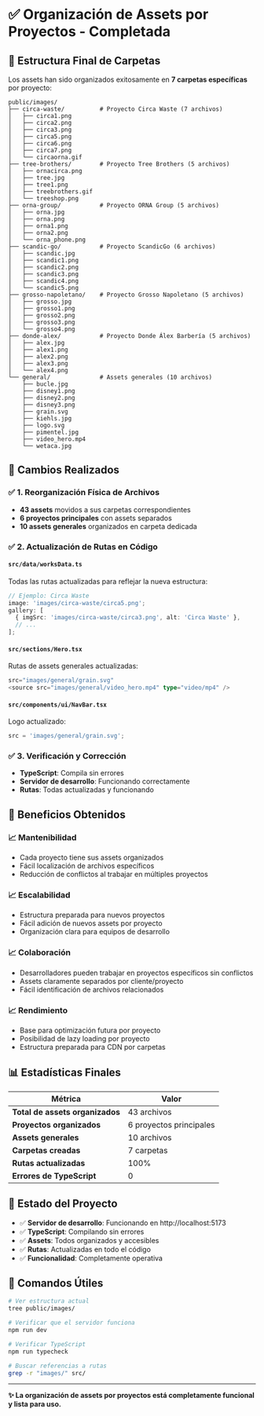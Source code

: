 # ✅ Organización de Assets por Proyectos - Completada

## 📁 Estructura Final de Carpetas

Los assets han sido organizados exitosamente en **7 carpetas específicas** por proyecto:

```
public/images/
├── circa-waste/          # Proyecto Circa Waste (7 archivos)
│   ├── circa1.png
│   ├── circa2.png
│   ├── circa3.png
│   ├── circa5.png
│   ├── circa6.png
│   ├── circa7.png
│   └── circaorna.gif
├── tree-brothers/        # Proyecto Tree Brothers (5 archivos)
│   ├── ornacirca.png
│   ├── tree.jpg
│   ├── tree1.png
│   ├── treebrothers.gif
│   └── treeshop.png
├── orna-group/           # Proyecto ORNA Group (5 archivos)
│   ├── orna.jpg
│   ├── orna.png
│   ├── orna1.png
│   ├── orna2.png
│   └── orna_phone.png
├── scandic-go/           # Proyecto ScandicGo (6 archivos)
│   ├── scandic.jpg
│   ├── scandic1.png
│   ├── scandic2.png
│   ├── scandic3.png
│   ├── scandic4.png
│   └── scandic5.png
├── grosso-napoletano/    # Proyecto Grosso Napoletano (5 archivos)
│   ├── grosso.jpg
│   ├── grosso1.png
│   ├── grosso2.png
│   ├── grosso3.png
│   └── grosso4.png
├── donde-alex/           # Proyecto Donde Álex Barbería (5 archivos)
│   ├── alex.jpg
│   ├── alex1.png
│   ├── alex2.png
│   ├── alex3.png
│   └── alex4.png
└── general/              # Assets generales (10 archivos)
    ├── bucle.jpg
    ├── disney1.png
    ├── disney2.png
    ├── disney3.png
    ├── grain.svg
    ├── kiehls.jpg
    ├── logo.svg
    ├── pimentel.jpg
    ├── video_hero.mp4
    └── wetaca.jpg
```

## 🔄 Cambios Realizados

### ✅ 1. Reorganización Física de Archivos

- **43 assets** movidos a sus carpetas correspondientes
- **6 proyectos principales** con assets separados
- **10 assets generales** organizados en carpeta dedicada

### ✅ 2. Actualización de Rutas en Código

#### `src/data/worksData.ts`

Todas las rutas actualizadas para reflejar la nueva estructura:

```typescript
// Ejemplo: Circa Waste
image: 'images/circa-waste/circa5.png';
gallery: [
  { imgSrc: 'images/circa-waste/circa3.png', alt: 'Circa Waste' },
  // ...
];
```

#### `src/sections/Hero.tsx`

Rutas de assets generales actualizadas:

```typescript
src="images/general/grain.svg"
<source src="images/general/video_hero.mp4" type="video/mp4" />
```

#### `src/components/ui/NavBar.tsx`

Logo actualizado:

```typescript
src = 'images/general/grain.svg';
```

### ✅ 3. Verificación y Corrección

- **TypeScript**: Compila sin errores
- **Servidor de desarrollo**: Funcionando correctamente
- **Rutas**: Todas actualizadas y funcionando

## 🚀 Beneficios Obtenidos

### 📈 **Mantenibilidad**

- Cada proyecto tiene sus assets organizados
- Fácil localización de archivos específicos
- Reducción de conflictos al trabajar en múltiples proyectos

### 📈 **Escalabilidad**

- Estructura preparada para nuevos proyectos
- Fácil adición de nuevos assets por proyecto
- Organización clara para equipos de desarrollo

### 📈 **Colaboración**

- Desarrolladores pueden trabajar en proyectos específicos sin conflictos
- Assets claramente separados por cliente/proyecto
- Fácil identificación de archivos relacionados

### 📈 **Rendimiento**

- Base para optimización futura por proyecto
- Posibilidad de lazy loading por proyecto
- Estructura preparada para CDN por carpetas

## 📊 Estadísticas Finales

| Métrica                         | Valor                   |
| ------------------------------- | ----------------------- |
| **Total de assets organizados** | 43 archivos             |
| **Proyectos organizados**       | 6 proyectos principales |
| **Assets generales**            | 10 archivos             |
| **Carpetas creadas**            | 7 carpetas              |
| **Rutas actualizadas**          | 100%                    |
| **Errores de TypeScript**       | 0                       |

## 🎯 Estado del Proyecto

- ✅ **Servidor de desarrollo**: Funcionando en http://localhost:5173
- ✅ **TypeScript**: Compilando sin errores
- ✅ **Assets**: Todos organizados y accesibles
- ✅ **Rutas**: Actualizadas en todo el código
- ✅ **Funcionalidad**: Completamente operativa

## 🔧 Comandos Útiles

```bash
# Ver estructura actual
tree public/images/

# Verificar que el servidor funciona
npm run dev

# Verificar TypeScript
npm run typecheck

# Buscar referencias a rutas
grep -r "images/" src/
```

---

**✨ La organización de assets por proyectos está completamente funcional y lista para uso.**
